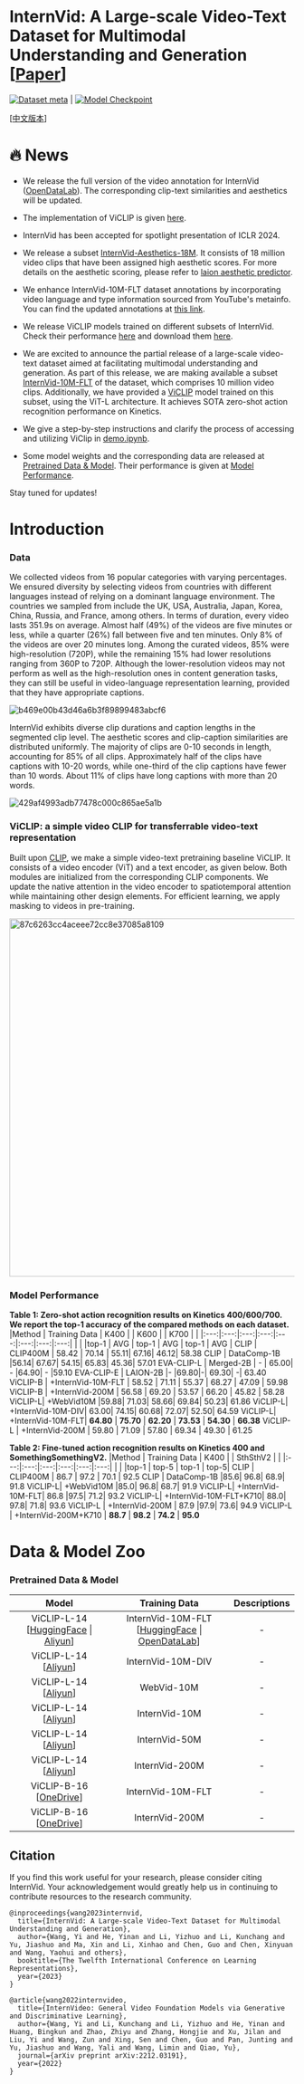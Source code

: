 # InternVid: A Large-scale Video-Text Dataset for Multimodal Understanding and Generation \[[Paper](https://arxiv.org/pdf/2307.06942.pdf)\]

[![Dataset meta](https://img.shields.io/badge/%F0%9F%A4%97%20InternVid-Dataset-blue)](https://huggingface.co/datasets/OpenGVLab/InternVid) | [![Model Checkpoint](https://img.shields.io/badge/%F0%9F%A4%97%20ViCLIP-Model-purple)](https://huggingface.co/OpenGVLab/ViCLIP)

\[[中文版本](README_CN.md)\]

# :fire: News
- We release the full version of the video annotation for InternVid ([OpenDataLab](https://opendatalab.com/shepshep/InternVidFull)). The corresponding clip-text similarities and aesthetics will be updated.

- The implementation of ViCLIP is given [here](https://github.com/OpenGVLab/InternVideo/tree/main/InternVideo1/Pretrain/ViCLIP).

- InternVid has been accepted for spotlight presentation of ICLR 2024.

- We release a subset [InternVid-Aesthetics-18M](https://huggingface.co/datasets/OpenGVLab/InternVid/viewer/InternVid-10M/AES). It consists of 18 million video clips that have been assigned high aesthetic scores. For more details on the aesthetic scoring, please refer to [laion aesthetic predictor](https://github.com/LAION-AI/aesthetic-predictor).

- We enhance InternVid-10M-FLT dataset annotations by incorporating video language and type information sourced from YouTube's metainfo. You can find the updated annotations at [this link](https://huggingface.co/datasets/OpenGVLab/InternVid-10M-FLT-INFO).

- We release ViCLIP models trained on different subsets of InternVid. Check their performance [here](#model-performance) and download them [here](#pretrained-data--model).

- We are excited to announce the partial release of a large-scale video-text dataset aimed at facilitating multimodal understanding and generation. As part of this release, we are making available a subset [InternVid-10M-FLT](https://huggingface.co/datasets/OpenGVLab/InternVid) of the dataset, which comprises 10 million video clips. Additionally, we have provided a [ViCLIP](https://huggingface.co/OpenGVLab/ViCLIP) model trained on this subset, using the ViT-L architecture. It achieves SOTA zero-shot action recognition performance on Kinetics.

- We give a step-by-step instructions and clarify the process of accessing and utilizing ViClip in [demo.ipynb](https://github.com/OpenGVLab/InternVideo/blob/main/Data/InternVid/demo.ipynb).

- Some model weights and the corresponding data are released at [Pretrained Data & Model](#pretrained-data--model). Their performance is given at [Model Performance](#model-performance).

Stay tuned for updates!

# Introduction

### Data

We collected videos from 16 popular categories with varying percentages. We ensured diversity by selecting videos from countries with different languages instead of relying on a dominant language environment. The countries we sampled from include the UK, USA, Australia, Japan, Korea, China, Russia, and France, among others. In terms of duration, every video lasts 351.9s on average. Almost half (49%) of the videos are five minutes or less, while a quarter (26%) fall between five and ten minutes. Only 8% of the videos are over 20 minutes long. Among the curated videos, 85% were high-resolution (720P), while the remaining 15% had lower resolutions ranging from 360P to 720P. Although the lower-resolution videos may not perform as well as the high-resolution ones in content generation tasks, they can still be useful in video-language representation learning, provided that they have appropriate captions.

![b469e00b43d46a6b3f89899483abcf6](https://github.com/OpenGVLab/InternVideo/assets/43169235/7d6aca7d-362a-425d-9ef2-ec0189491b52)

InternVid exhibits diverse clip durations and caption lengths in the segmented clip level. The aesthetic scores and clip-caption similarities are distributed uniformly. The majority of clips are 0-10 seconds in length, accounting for 85% of all clips. Approximately half of the clips have captions with 10-20 words, while one-third of the clip captions have fewer than 10 words. About 11% of clips have long captions with more than 20 words.

![429af4993adb77478c000c865ae5a1b](https://github.com/OpenGVLab/InternVideo/assets/43169235/f64588c3-81e8-43de-b771-46500474d2ff)

### ViCLIP: a simple video CLIP for transferrable video-text representation

Built upon <a href="https://github.com/openai/CLIP">CLIP</a>, we make a simple video-text pretraining baseline ViCLIP. It consists of a video encoder (ViT) and a text encoder, as given below. Both modules are initialized from the corresponding CLIP components. We update the native attention in the video encoder to spatiotemporal attention while maintaining other design elements. For efficient learning, we apply masking to videos in pre-training.

<img width="633" alt="87c6263cc4aceee72cc8e37085a8109" src="https://github.com/OpenGVLab/InternVideo/assets/43169235/1e540a2b-f503-4036-b2a8-ba99401fc5b0">

### Model Performance

**Table 1: Zero-shot action recognition results on Kinetics 400/600/700. We report the top-1 accuracy of the compared methods on each dataset.**
|Method | Training Data | K400 |  | K600 |  | K700 |  |
|:---:|:---:|:---:|:---:|:---:|:---:|:---:|:---:|
| | |top-1 | AVG | top-1 | AVG | top-1 | AVG |
CLIP |	CLIP400M | 58.42 | 70.14 |	55.11|	67.16|	46.12|	58.38
CLIP |	DataComp-1B	|56.14|	67.67|	54.15|	65.83|	45.36|	57.01
EVA-CLIP-L |	Merged-2B |	- |	65.00|	-	|64.90|	-	|59.10
EVA-CLIP-E |	LAION-2B	|-	|69.80|-|	69.30|	-|	63.40
ViCLIP-B | +InternVid-10M-FLT | 58.52 | 71.11 | 55.37 | 68.27 | 47.09 | 59.98 
ViCLIP-B | +InternVid-200M | 56.58 | 69.20 | 53.57 | 66.20 | 45.82 | 58.28 
ViCLIP-L|	+WebVid10M	|59.88|	71.03|	58.66|	69.84|	50.23|	61.86
ViCLIP-L|	+InternVid-10M-DIV|	63.00|	74.15|	60.68|	72.07|	52.50|	64.59
ViCLIP-L|	+InternVid-10M-FLT|	**64.80** |	**75.70** | **62.20** | **73.53** | **54.30** | **66.38**
ViCLIP-L | +InternVid-200M | 59.80 | 71.09 | 57.80 | 69.34 | 49.30 | 61.25 

**Table 2: Fine-tuned action recognition results on Kinetics 400 and SomethingSomethingV2.**
|Method | Training Data | K400 |  | SthSthV2 |  |
|:---:|:---:|:---:|:---:|:---:|:---:|
| | |top-1 | top-5 | top-1 | top-5|
CLIP |	CLIP400M | 86.7 | 97.2 | 70.1 | 92.5
CLIP |	DataComp-1B	|85.6| 96.8| 68.9| 91.8
ViCLIP-L|	+WebVid10M	|85.0| 96.8| 68.7| 91.9
ViCLIP-L|	+InternVid-10M-FLT|	86.8 |97.5| 71.2| 93.2
ViCLIP-L|	+InternVid-10M-FLT+K710|	88.0| 97.8| 71.8| 93.6
ViCLIP-L | +InternVid-200M | 87.9 |97.9| 73.6| 94.9
ViCLIP-L | +InternVid-200M+K710 | **88.7** | **98.2** | **74.2** | **95.0**

# Data & Model Zoo

### Pretrained Data & Model
<div>

|      Model      |   Training Data   |                                               Descriptions                                                |
| :-----------------: | :----------------------: | :---------------------------------------------------------------------------------------------------: |
| ViCLIP-L-14 \[[HuggingFace](https://huggingface.co/OpenGVLab/ViCLIP) \| [Aliyun](https://pjlab-gvm-data.oss-cn-shanghai.aliyuncs.com/internvideo/viclip/ViClip-InternVid-10M-FLT.pth)\] | InternVid-10M-FLT \[[HuggingFace](https://huggingface.co/datasets/OpenGVLab/InternVid) \| [OpenDataLab](https://opendatalab.com/shepshep/InternVid)\] |   - |
| ViCLIP-L-14 \[[Aliyun](https://pjlab-gvm-data.oss-cn-shanghai.aliyuncs.com/internvideo/viclip/ViCLIP-L_InternVid-DIV-10M.pth)\] | InternVid-10M-DIV  |   - |
| ViCLIP-L-14 \[[Aliyun](https://pjlab-gvm-data.oss-cn-shanghai.aliyuncs.com/internvideo/viclip/ViCLIP-L_WebVid-10M.pth)\] | WebVid-10M  |   - |
| ViCLIP-L-14 \[[Aliyun](https://pjlab-gvm-data.oss-cn-shanghai.aliyuncs.com/internvideo/viclip/ViCLIP-L_InternVid-10M.pth)\] | InternVid-10M  |   - |
| ViCLIP-L-14 \[[Aliyun](https://pjlab-gvm-data.oss-cn-shanghai.aliyuncs.com/internvideo/viclip/ViCLIP-L_InternVid-50M.pth)\] | InternVid-50M  |   - |
| ViCLIP-L-14 \[[Aliyun](https://pjlab-gvm-data.oss-cn-shanghai.aliyuncs.com/internvideo/viclip/ViCLIP-L_InternVid-200M.pth)\] | InternVid-200M  |   - |
| ViCLIP-B-16 \[[OneDrive](https://pjlab-my.sharepoint.cn/:u:/g/personal/wangyi_pjlab_org_cn/EY6ac22ZVzJLm1-wm_9gPaMBm5MFg36GKTxlkwTemgmKzQ?e=mH6u6A)\] | InternVid-10M-FLT  |   - |
| ViCLIP-B-16 \[[OneDrive](https://pjlab-my.sharepoint.cn/:u:/g/personal/wangyi_pjlab_org_cn/EVGBg6kq4M1MjbeSdqiXsaMBaBduhR7CQCT11JR4edmZ8Q?e=ILtTfM)\] | InternVid-200M  |   - |
</div>


## Citation

If you find this work useful for your research, please consider citing InternVid. Your acknowledgement would greatly help us in continuing to contribute resources to the research community.

```
@inproceedings{wang2023internvid,
  title={InternVid: A Large-scale Video-Text Dataset for Multimodal Understanding and Generation},
  author={Wang, Yi and He, Yinan and Li, Yizhuo and Li, Kunchang and Yu, Jiashuo and Ma, Xin and Li, Xinhao and Chen, Guo and Chen, Xinyuan and Wang, Yaohui and others},
  booktitle={The Twelfth International Conference on Learning Representations},
  year={2023}
}

@article{wang2022internvideo,
  title={InternVideo: General Video Foundation Models via Generative and Discriminative Learning},
  author={Wang, Yi and Li, Kunchang and Li, Yizhuo and He, Yinan and Huang, Bingkun and Zhao, Zhiyu and Zhang, Hongjie and Xu, Jilan and Liu, Yi and Wang, Zun and Xing, Sen and Chen, Guo and Pan, Junting and Yu, Jiashuo and Wang, Yali and Wang, Limin and Qiao, Yu},
  journal={arXiv preprint arXiv:2212.03191},
  year={2022}
}
```
